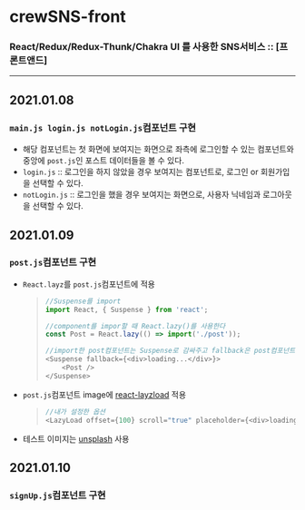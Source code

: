 # crewSNS-front
### React/Redux/Redux-Thunk/Chakra UI 를 사용한 SNS서비스 :: [프론트앤드]
---
## 2021.01.08
### `main.js login.js notLogin.js`컴포넌트 구현
- 해당 컴포넌트는 첫 화면에 보여지는 화면으로 좌측에 로그인할 수 있는 컴포넌트와 중앙에 `post.js`인 포스트 데이터들을 볼 수 있다.
- `login.js` :: 로그인을 하지 않았을 경우 보여지는 컴포넌트로, 로그인 or 회원가입을 선택할 수 있다.
- `notLogin.js` :: 로그인을 했을 경우 보여지는 화면으로, 사용자 닉네임과 로그아웃을 선택할 수 있다.

## 2021.01.09
### `post.js`컴포넌트 구현
- `React.layz`를 `post.js`컴포넌트에 적용
  > ```javascript
  > //Suspense를 import
  > import React, { Suspense } from 'react';
  > 
  > //component를 impor할 때 React.lazy()를 사용한다
  > const Post = React.lazy(() => import('./post'));
  > 
  > //import한 post컴포넌트는 Suspense로 감싸주고 fallback은 post컴포넌트가 보여지기 전까지 보여줄 내용을 적어준다.
  > <Suspense fallback={<div>loading...</div>}>
  >     <Post />
  > </Suspense>
  > ```
- `post.js`컴포넌트 image에 [react-layzload](https://www.npmjs.com/package/react-lazyload) 적용
  >```javascript
  >//내가 설정한 옵션
  ><LazyLoad offset={100} scroll="true" placeholder={<div>loading...</div>} height="300px"></LazyLoad>
  >```
  > 
- 테스트 이미지는 [unsplash](https://unsplash.com/) 사용

## 2021.01.10
### `signUp.js`컴포넌트 구현